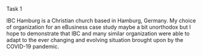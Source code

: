 Task 1

IBC Hamburg is a Christian church based in Hamburg, Germany. My choice of organization for an eBusiness case study maybe a bit unorthodox but I hope to demonstrate that IBC and many similar organization were able to adapt to the ever changing and evolving situation brought upon by the COVID-19 pandemic.
